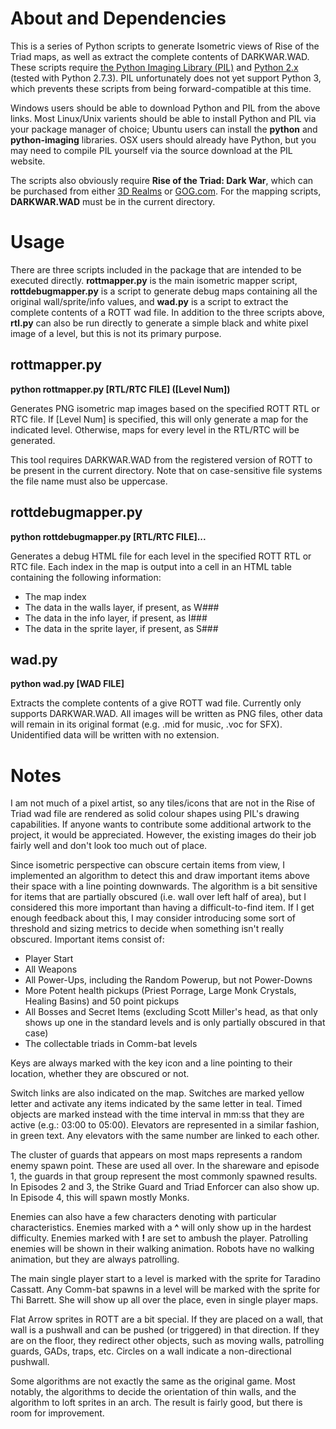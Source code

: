 # About and Dependencies #

This is a series of Python scripts to generate Isometric views of Rise 
of the Triad maps, as well as extract the complete contents of 
DARKWAR.WAD. These scripts require [the Python Imaging Library 
(PIL)][pil] and [Python 2.x][py] (tested with Python 2.7.3). PIL 
unfortunately does not yet support Python 3, which prevents these 
scripts from being forward-compatible at this time.

Windows users should be able to download Python and PIL from the above 
links. Most Linux/Unix varients should be able to install Python and 
PIL via your package manager of choice; Ubuntu users can install the 
**python** and **python-imaging** libraries. OSX users should already 
have Python, but you may need to compile PIL yourself via the source 
download at the PIL website.

The scripts also obviously require **Rise of the Triad: Dark War**, 
which can be purchased from either [3D Realms][3dr] or [GOG.com][gog]. 
For the mapping scripts, **DARKWAR.WAD** must be in the current 
directory.

[pil]: http://www.pythonware.com/products/pil/index.htm
[py]:  http://python.org/
[3dr]: http://www.3drealms.com/rott/
[gog]: http://www.gog.com/en/gamecard/rise_of_the_triad__dark_war

# Usage #

There are three scripts included in the package that are intended to be 
executed directly. **rottmapper.py** is the main isometric mapper 
script, **rottdebugmapper.py** is a script to generate debug maps 
containing all the original wall/sprite/info values, and **wad.py** is 
a script to extract the complete contents of a ROTT wad file. In 
addition to the three scripts above, **rtl.py** can also be run 
directly to generate a simple black and white pixel image of a level, 
but this is not its primary purpose.

## rottmapper.py ##

**python rottmapper.py [RTL/RTC FILE] ([Level Num])**

Generates PNG isometric map images based on the specified ROTT RTL or
RTC file. If [Level Num] is specified, this will only generate a map
for the indicated level. Otherwise, maps for every level in the RTL/RTC
will be generated.

This tool requires DARKWAR.WAD from the registered version of ROTT
to be present in the current directory. Note that on case-sensitive file
systems the file name must also be uppercase.

## rottdebugmapper.py ##

**python rottdebugmapper.py [RTL/RTC FILE]...**

Generates a debug HTML file for each level in the specified ROTT RTL or
RTC file. Each index in the map is output into a cell in an HTML table
containing the following information:

 * The map index
 * The data in the walls layer, if present, as W###
 * The data in the info layer, if present, as I###
 * The data in the sprite layer, if present, as S###

## wad.py ##

**python wad.py [WAD FILE]**

Extracts the complete contents of a give ROTT wad file. Currently only
supports DARKWAR.WAD. All images will be written as PNG files,
other data will remain in its original format (e.g. .mid for music,
.voc for SFX). Unidentified data will be written with no extension.

# Notes #

I am not much of a pixel artist, so any tiles/icons that are not in the 
Rise of Triad wad file are rendered as solid colour shapes using PIL's 
drawing capabilities. If anyone wants to contribute some additional 
artwork to the project, it would be appreciated. However, the existing 
images do their job fairly well and don't look too much out of place.

Since isometric perspective can obscure certain items from view, I 
implemented an algorithm to detect this and draw important items above 
their space with a line pointing downwards. The algorithm is a bit 
sensitive for items that are partially obscured (i.e. wall over left 
half of area), but I considered this more important than having a 
difficult-to-find item. If I get enough feedback about this, I may 
consider introducing some sort of threshold and sizing metrics to 
decide when something isn't really obscured. Important items consist 
of:

 * Player Start
 * All Weapons
 * All Power-Ups, including the Random Powerup, but not Power-Downs
 * More Potent health pickups (Priest Porrage, Large Monk Crystals, 
   Healing Basins) and 50 point pickups
 * All Bosses and Secret Items (excluding Scott Miller's head, as
   that only shows up one in the standard levels and is only partially
   obscured in that case)
 * The collectable triads in Comm-bat levels

Keys are always marked with the key icon and a line pointing to their 
location, whether they are obscured or not.

Switch links are also indicated on the map. Switches are marked yellow 
letter and activate any items indicated by the same letter in teal. 
Timed objects are marked instead with the time interval in mm:ss that 
they are active (e.g.: 03:00 to 05:00). Elevators are represented in a 
similar fashion, in green text. Any elevators with the same number are 
linked to each other.

The cluster of guards that appears on most maps represents a random 
enemy spawn point. These are used all over. In the shareware and 
episode 1, the guards in that group represent the most commonly spawned 
results. In Episodes 2 and 3, the Strike Guard and Triad Enforcer can 
also show up. In Episode 4, this will spawn mostly Monks.

Enemies can also have a few characters denoting with particular 
characteristics. Enemies marked with a <b>^</b> will only show up in 
the hardest difficulty. Enemies marked with <b>!</b> are set to ambush 
the player. Patrolling enemies will be shown in their walking 
animation. Robots have no walking animation, but they are always 
patrolling.

The main single player start to a level is marked with the sprite for 
Taradino Cassatt. Any Comm-bat spawns in a level will be marked with 
the sprite for Thi Barrett. She will show up all over the place, even 
in single player maps.

Flat Arrow sprites in ROTT are a bit special. If they are placed on a 
wall, that wall is a pushwall and can be pushed (or triggered) in that 
direction. If they are on the floor, they redirect other objects, such 
as moving walls, patrolling guards, GADs, traps, etc. Circles on a wall 
indicate a non-directional pushwall.

Some algorithms are not exactly the same as the original game. Most 
notably, the algorithms to decide the orientation of thin walls, and 
the algorithm to loft sprites in an arch. The result is fairly good, 
but there is room for improvement.
